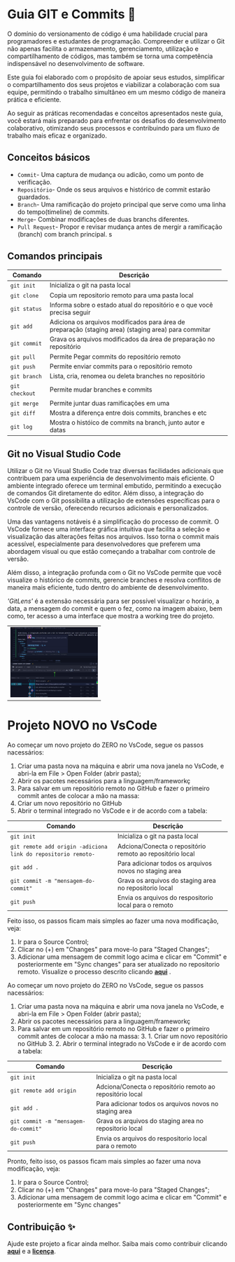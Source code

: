 # Guia GIT e Commits 📜

O domínio do versionamento de código é uma habilidade crucial para programadores e estudantes de programação. Compreender e utilizar o Git não apenas facilita o armazenamento, gerenciamento, utilização e compartilhamento de códigos, mas também se torna uma competência indispensável no desenvolvimento de software.

Este guia foi elaborado com o propósito de apoiar seus estudos, simplificar o compartilhamento dos seus projetos e viabilizar a colaboração com sua equipe, permitindo o trabalho simultâneo em um mesmo código de maneira prática e eficiente.

Ao seguir as práticas recomendadas e conceitos apresentados neste guia, você estará mais preparado para enfrentar os desafios do desenvolvimento colaborativo, otimizando seus processos e contribuindo para um fluxo de trabalho mais eficaz e organizado.


## Conceitos básicos

- `Commit`- Uma captura de mudança ou adicão, como um ponto de verificação.
- `Repositório`- Onde os seus arquivos e histórico de commit estarão guardados.
- `Branch`- Uma ramificação do projeto principal que serve como uma linha do tempo(timeline) de commits.
- `Merge`- Combinar modificações de duas branchs diferentes.
- `Pull Request`- Propor e revisar mudança antes de mergir a ramificação (branch) com branch principal.
s

## Comandos principais
<table>
  <thead>
    <tr>
      <th>Comando</th>
      <th>Descrição</th>
    </tr>
  </thead>
 <tbody>
    <tr>
      <td><code>git init</code></td>
      <td>Inicializa o git na pasta local</td>
      <td></td>
    </tr>
    <tr>
      <td><code>git clone</code></td>
      <td>Copia um repositorio remoto para uma pasta local</td>
      <td></td>
    </tr>
    <tr>
      <td><code>git status</code></td>
      <td>Informa sobre o estado atual do repositório e o que você precisa seguir</td>
      <td></td>
    </tr>
    <tr>
      <td> <code>git add</code></td>
      <td>Adiciona os arquivos modificados para área de preparação (staging area) (staging area) para commitar</td>
      <td></td>
    </tr>
    <tr>
      <td><code>git commit</code></td>
      <td>Grava os arquivos modificados da área de preparação no repositório</td>
      <td></td>
    </tr>
    <tr>
      <td><code>git pull</code></td>
      <td>Permite Pegar commits do repositório remoto</td>
      <td></td>
    </tr>
    <tr>
      <td><code>git push</code></td>
      <td>Permite enviar commits para o repositório remoto</td>
      <td></td>
    </tr><tr>
      <td><code>git branch</code></td>
      <td>Lista, cria, renomea ou deleta branches no repositório</td>
      <td></td>
    </tr>
    <tr>
      <td><code>git checkout</code></td>
      <td>Permite mudar branches e commits</td>
      <td></td>
    </tr><tr>
      <td><code>git merge</code></td>
      <td>Permite juntar duas ramificações em uma</td>
      <td></td>
    </tr>
    <tr>
      <td><code>git diff</code></td>
      <td>Mostra a diferença entre dois commits, branches e etc</td>
      <td></td>
    </tr><tr>
      <td><code>git log</code></td>
      <td>Mostra o históico de commits na branch, junto autor e datas</td>
      <td></td>
    </tr>
  </tbody>
</table>


## Git no Visual Studio Code
Utilizar o Git no Visual Studio Code traz diversas facilidades adicionais que contribuem para uma experiência de desenvolvimento mais eficiente. O ambiente integrado oferece um terminal embutido, permitindo a execução de comandos Git diretamente do editor. Além disso, a integração do VsCode com o Git possibilita a utilização de extensões específicas para o controle de versão, oferecendo recursos adicionais e personalizados.

Uma das vantagens notáveis é a simplificação do processo de commit. O VsCode fornece uma interface gráfica intuitiva que facilita a seleção e visualização das alterações feitas nos arquivos. Isso torna o commit mais acessível, especialmente para desenvolvedores que preferem uma abordagem visual ou que estão começando a trabalhar com controle de versão.

Além disso, a integração profunda com o Git no VsCode permite que você visualize o histórico de commits, gerencie branches e resolva conflitos de maneira mais eficiente, tudo dentro do ambiente de desenvolvimento.

*'GitLens'* é a extensão necessária para ser possível visualizar o horário, a data, a mensagem do commit e quem o fez, como na imagem abaixo, bem como, ter acesso a uma interface que mostra a working tree do projeto.


|       |
|-------|
| <img src="https://github.com/ProjetoHardTech/CommitMentor/blob/main/assets/gitlens_example.png" alt="GitLens" width="200"/> |

# Projeto NOVO no VsCode
Ao começar um novo projeto do ZERO no VsCode, segue os passos nacessários:

1. Criar uma pasta nova na máquina e abrir uma nova janela no VsCode, e abri-la em File > Open Folder (abrir pasta);
2. Abrir os pacotes necessários para a linguagem/frameworkç
3. Para salvar em um repositório remoto no GitHub e fazer o primeiro commit antes de colocar a mão na massa:
4. Criar um novo repositório no GitHub
5. Abrir o terminal integrado no VsCode e ir de acordo com a tabela:

<table>
  <thead>
    <tr>
      <th>Comando</th>
      <th>Descrição</th>
    </tr>
  </thead>
 <tbody>
    <tr>
      <td><code>git init</code></td>
      <td>Inicializa o git na pasta local</td>
      <td></td>
    </tr>
    <tr>
      <td><code>git remote add origin -adiciona link do repositorio remoto- </code></td>
      <td>Adciona/Conecta o repositório remoto ao repositório local</td>
      <td></td>
    </tr>
    <tr>
      <td><code>git add . </code></td>
      <td>Para adicionar todos os arquivos novos no staging area</td>
      <td></td>
    </tr>
    <tr>
      <td><code>git commit -m "mensagem-do-commit" </code></td>
      <td>Grava os arquivos do staging area no repositorio local</td>
      <td></td>
    </tr>
     <tr>
      <td><code>git push </code></td>
      <td>Envia os arquivos do respositorio local para o remoto</td>
      <td></td>
    </tr>
    </tbody>
</table>

Feito isso, os passos ficam mais simples ao fazer uma nova modificação, veja:

1. Ir para o Source Control;
2. Clicar no (+) em "Changes" para move-lo para "Staged Changes";
3. Adicionar uma mensagem de commit logo acima e clicar em  "Commit" e posteriormente em "Sync changes" para ser atualizado no repositorio remoto. Visualize o processo descrito clicando **[aqui](https://github.com/ProjetoHardTech/CommitMentor/blob/main/assets/comit-on-vscode.png)** .


Ao começar um novo projeto do ZERO no VsCode, segue os passos nacessários:

1. Criar uma pasta nova na máquina e abrir uma nova janela no VsCode, e abri-la em File > Open Folder (abrir pasta);
2. Abrir os pacotes necessários para a linguagem/frameworkç
3. Para salvar em um repositório remoto no GitHub e fazer o primeiro commit antes de colocar a mão na massa:
    3. 1. Criar um novo repositório no GitHub
    3. 2.  Abrir o terminal integrado no VsCode e ir de acordo com a tabela:
<table>
  <thead>
    <tr>
      <th>Comando</th>
      <th>Descrição</th>
    </tr>
  </thead>
 <tbody>
    <tr>
      <td><code>git init</code></td>
      <td>Inicializa o git na pasta local</td>
      <td></td>
    </tr>
    <tr>
      <td><code>git remote add origin <HTTPS do repositório> </code></td>
      <td>Adciona/Conecta o repositório remoto ao repositório local</td>
      <td></td>
    </tr>
    <tr>
      <td><code>git add . </code></td>
      <td>Para adicionar todos os arquivos novos no staging area</td>
      <td></td>
    </tr>
    <tr>
      <td><code>git commit -m "mensagem-do-commit" </code></td>
      <td>Grava os arquivos do staging area no repositorio local</td>
      <td></td>
    </tr>
     <tr>
      <td><code>git push </code></td>
      <td>Envia os arquivos do respositorio local para o remoto</td>
      <td></td>
    </tr>
    </tbody>
</table>

Pronto, feito isso, os passos ficam mais simples ao fazer uma nova modificação, veja:

1. Ir para o Source Control;
2. Clicar no (+) em "Changes" para move-lo para "Staged Changes";
3. Adicionar uma mensagem de commit logo acima e clicar em  "Commit" e posteriormente em "Sync changes"




## Contribuição ✨

Ajude este projeto a ficar ainda melhor. Saiba mais como contribuir clicando **[aqui](https://github.com/ProjetoHardTech/CommitMentor/blob/main/CONTRIBUTING.md)** e a **[licença](https://github.com/ProjetoHardTech/CommitMentor/blob/main/LICENSE.md)**.
